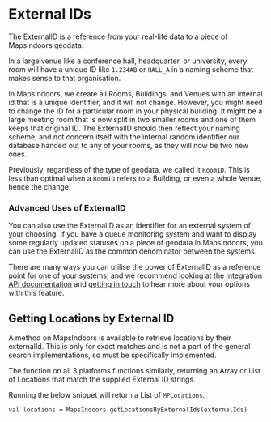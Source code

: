 # External IDs

The ExternalID is a reference from your real-life data to a piece of MapsIndoors geodata.

In a large venue like a conference hall, headquarter, or university, every room will have a unique ID like `1.234AB` or `HALL_A` in a naming scheme that makes sense to that organisation.

In MapsIndoors, we create all Rooms, Buildings, and Venues with an internal id that is a unique identifier, and it will not change. However, you might need to change the ID for a particular room in your physical building. It might be a large meeting room that is now split in two smaller rooms and one of them keeps that original ID. The ExternalID should then reflect your naming scheme, and not concern itself with the internal random identifier our database handed out to any of your rooms, as they will now be two new ones.

Previously, regardless of the type of geodata, we called it `RoomID`. This is less than optimal when a `RoomID` refers to a Building, or even a whole Venue, hence the change.

### Advanced Uses of ExternalID[​](https://docs.mapsindoors.com/external-id#advanced-uses-of-externalid) <a href="#advanced-uses-of-externalid" id="advanced-uses-of-externalid"></a>

You can also use the ExternalID as an identifier for an external system of your choosing. If you have a queue monitoring system and want to display some regularly updated statuses on a piece of geodata in MapsIndoors, you can use the ExternalID as the common denominator between the systems.

There are many ways you can utilise the power of ExternalID as a reference point for one of your systems, and we recommend looking at the [Integration API documentation](https://docs.mapsindoors.com/api/) and [getting in touch](https://resources.mapspeople.com/contact-us) to hear more about your options with this feature.

## Getting Locations by External ID

A method on MapsIndoors is available to retrieve locations by their externalId. This is only for exact matches and is not a part of the general search implementations, so must be specifically implemented.

The function on all 3 platforms functions similarly, returning an Array or List of Locations that match the supplied External ID strings.

Running the below snippet will return a List of `MPLocations`.

```
val locations = MapsIndoors.getLocationsByExternalIds(externalIds)
```
